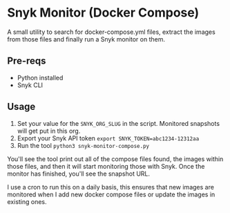 # Snyk Monitor (Docker Compose)
A small utility to search for docker-compose.yml files, extract the images from those files and
finally run a Snyk monitor on them.

## Pre-reqs
* Python installed
* Snyk CLI

## Usage
1. Set your value for the `SNYK_ORG_SLUG` in the script. Monitored snapshots will get put in this org.
2. Export your Snyk API token `export SNYK_TOKEN=abc1234-12312aa`
3. Run the tool `python3 snyk-monitor-compose.py`

You'll see the tool print out all of the compose files found, the images within those files, and
then it will start monitoring those with Snyk. Once the monitor has finished, you'll see the 
snapshot URL.

I use a cron to run this on a daily basis, this ensures that new images are monitored when I
add new docker compose files or update the images in existing ones.
